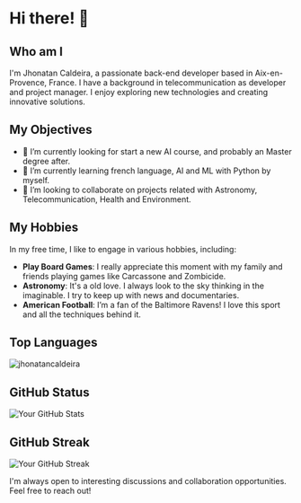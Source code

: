 # Hi there! 👋

## Who am I
I'm Jhonatan Caldeira, a passionate back-end developer based in Aix-en-Provence, France. I have a background in telecommunication as developer and project manager. I enjoy exploring new technologies and creating innovative solutions.

## My Objectives
- 🔭 I’m currently looking for start a new AI course, and probably an Master degree after.
- 🌱 I’m currently learning french language, AI and ML with Python by myself.
- 👯 I’m looking to collaborate on projects related with Astronomy, Telecommunication, Health and Environment.

## My Hobbies
In my free time, I like to engage in various hobbies, including:

- **Play Board Games**: I really appreciate this moment with my family and friends playing games like Carcassone and Zombicide.
- **Astronomy**: It's a old love. I always look to the sky thinking in the imaginable. I try to keep up with news and documentaries.
- **American Football**: I’m a fan of the Baltimore Ravens! I love this sport and all the techniques behind it.

## Top Languages
<img src="https://github-readme-stats-sigma-five.vercel.app/api/top-langs?username=jhonatancaldeira&show_icons=true&locale=en&layout=compact" alt="jhonatancaldeira" />


## GitHub Status
![Your GitHub Stats](https://github-readme-stats-sigma-five.vercel.app/api?username=JhonatanCaldeira&show_icons=true&theme=radical)

## GitHub Streak
![Your GitHub Streak](http://github-readme-streak-stats.herokuapp.com?user=JhonatanCaldeira&theme=dark)

I'm always open to interesting discussions and collaboration opportunities. Feel free to reach out!

<!--
## GitHub Skyline
![Your GitHub Skyline](https://skyline.github.com/JhonatanCaldeira/2022)
-->



<!--
**JhonatanCaldeira/JhonatanCaldeira** is a ✨ _special_ ✨ repository because its `README.md` (this file) appears on your GitHub profile.

Here are some ideas to get you started:

- 🔭 I’m currently working on ...
- 🌱 I’m currently learning ...
- 👯 I’m looking to collaborate on ...
- 🤔 I’m looking for help with ...
- 💬 Ask me about ...
- 📫 How to reach me: ...
- 😄 Pronouns: ...
- ⚡ Fun fact: ...
-->
